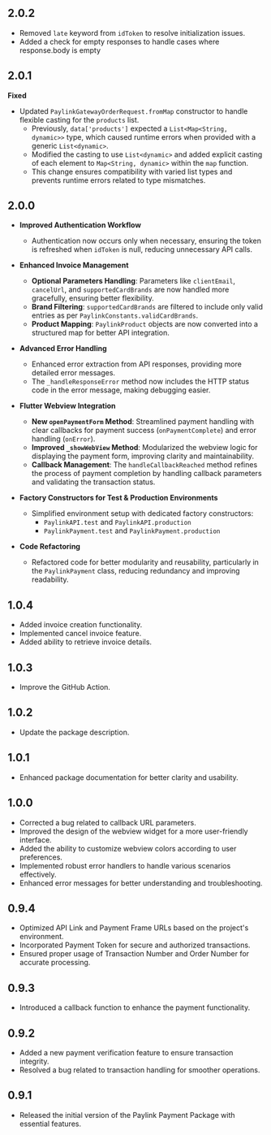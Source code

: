 ## 2.0.2

- Removed `late` keyword from `idToken` to resolve initialization issues.
- Added a check for empty responses to handle cases where response.body is empty

## 2.0.1

**Fixed**

- Updated `PaylinkGatewayOrderRequest.fromMap` constructor to handle flexible casting for the `products` list.
  - Previously, `data['products']` expected a `List<Map<String, dynamic>>` type, which caused runtime errors when provided with a generic `List<dynamic>`.
  - Modified the casting to use `List<dynamic>` and added explicit casting of each element to `Map<String, dynamic>` within the `map` function.
  - This change ensures compatibility with varied list types and prevents runtime errors related to type mismatches.

## 2.0.0

- **Improved Authentication Workflow**

  - Authentication now occurs only when necessary, ensuring the token is refreshed when `idToken` is null, reducing unnecessary API calls.

- **Enhanced Invoice Management**

  - **Optional Parameters Handling**: Parameters like `clientEmail`, `cancelUrl`, and `supportedCardBrands` are now handled more gracefully, ensuring better flexibility.
  - **Brand Filtering**: `supportedCardBrands` are filtered to include only valid entries as per `PaylinkConstants.validCardBrands`.
  - **Product Mapping**: `PaylinkProduct` objects are now converted into a structured map for better API integration.

- **Advanced Error Handling**

  - Enhanced error extraction from API responses, providing more detailed error messages.
  - The `_handleResponseError` method now includes the HTTP status code in the error message, making debugging easier.

- **Flutter Webview Integration**

  - **New `openPaymentForm` Method**: Streamlined payment handling with clear callbacks for payment success (`onPaymentComplete`) and error handling (`onError`).
  - **Improved `_showWebView` Method**: Modularized the webview logic for displaying the payment form, improving clarity and maintainability.
  - **Callback Management**: The `handleCallbackReached` method refines the process of payment completion by handling callback parameters and validating the transaction status.

- **Factory Constructors for Test & Production Environments**

  - Simplified environment setup with dedicated factory constructors:
    - `PaylinkAPI.test` and `PaylinkAPI.production`
    - `PaylinkPayment.test` and `PaylinkPayment.production`

- **Code Refactoring**
  - Refactored code for better modularity and reusability, particularly in the `PaylinkPayment` class, reducing redundancy and improving readability.

## 1.0.4

- Added invoice creation functionality.
- Implemented cancel invoice feature.
- Added ability to retrieve invoice details.

## 1.0.3

- Improve the GitHub Action.

## 1.0.2

- Update the package description.

## 1.0.1

- Enhanced package documentation for better clarity and usability.

## 1.0.0

- Corrected a bug related to callback URL parameters.
- Improved the design of the webview widget for a more user-friendly interface.
- Added the ability to customize webview colors according to user preferences.
- Implemented robust error handlers to handle various scenarios effectively.
- Enhanced error messages for better understanding and troubleshooting.

## 0.9.4

- Optimized API Link and Payment Frame URLs based on the project's environment.
- Incorporated Payment Token for secure and authorized transactions.
- Ensured proper usage of Transaction Number and Order Number for accurate processing.

## 0.9.3

- Introduced a callback function to enhance the payment functionality.

## 0.9.2

- Added a new payment verification feature to ensure transaction integrity.
- Resolved a bug related to transaction handling for smoother operations.

## 0.9.1

- Released the initial version of the Paylink Payment Package with essential features.
